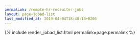 ```yaml
---
permalink: /remote-hr-recruiter-jobs
layout: page-jobad-list
last_modified_at: 2019-04-04T18:48:18+0200
---
```

{% include render_jobad_list.html permalink=page.permalink %}
